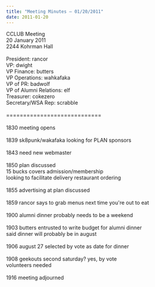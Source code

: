 ```yaml
---
title: "Meeting Minutes – 01/20/2011"
date: 2011-01-20
---
```

CCLUB Meeting<br />
20 January 2011<br />
2244 Kohrman Hall<br />
<br />
President: rancor<br />
VP: dwight<br />
VP Finance: butters<br />
VP Operations: wahkafaka<br />
VP of PR: badwolf<br />
VP of Alumni Relations: elf<br />
Treasurer: cokezero<br />
Secretary/WSA Rep: scrabble<br />
<br />
============================<br />
<br />
1830 meeting opens<br />
<br />
1839 sk8punk/wakafaka looking for PLAN sponsors<br />
<br />
1843 need new webmaster<br />
<br />
1850 plan discussed<br />
15 bucks covers admission/membership<br />
looking to facilitate delivery restaurant ordering<br />
<br />
1855 advertising at plan discussed<br />
<br />
1859 rancor says to grab menus next time you're out to eat<br />
<br />
1900 alumni dinner probably needs to be a weekend<br />
<br />
1903 butters entrusted to write budget for alumni dinner<br />
said dinner will probably be in august<br />
<br />
1906 august 27 selected by vote as date for dinner<br />
<br />
1908 geekouts second saturday? yes, by vote<br />
volunteers needed<br />
<br />
1916 meeting adjourned<br />
<br />
